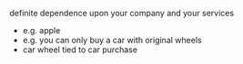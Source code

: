 definite dependence upon your company and your services

- e.g. apple 
- e.g. you can only buy a car with original wheels
- car wheel tied to car purchase 
